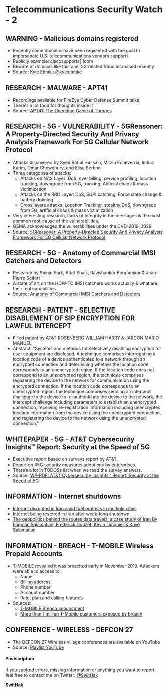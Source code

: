 # Telecommunications Security Watch - 2

## WARNING - Malicious domains registered
- Recently some domains have been registered with the goal to impersonate U.S. telecommunications vendors supports
- Publicly example: ciscosupports[.]com
- Beware of domains like this one, 5G related fraud increased recently
- Source: [Kyle Ehmke @kyleehmke](https://twitter.com/kyleehmke/status/1195317494719930370?s=20)

## RESEARCH - MALWARE - APT41
- Recordings available for FireEye Cyber Defense Summit talks
- There's a lot food for thoughts inside it
- Source: [APT41: The Unending Game of Thrones](https://summit.fireeye.com/learn/tracks.html#technical-apt41)

## RESEARCH - 5G - VULNERABILITY - 5GReasoner: A Property-Directed Security And Privacy Analysis Framework For 5G Cellular Network Protocol
- Attacks discovered by Syed Rafiul Hussain, Mitziu Echeverria, Imtiaz Karim, Omar Chowdhury, and Elisa Bertino
- Three categories of attacks:
  * Attacks on NAS Layer: DoS, over billing, service profiling, location tracking, downgrade from 5G, tracking, Atificial chaos & mass victimization
  * Attacks on the RRC Layer: DoS, SUPI catching, Force state change & battery draining
  * Cross layers attacks: Location Tracking, stealthy DoS, downgrade from 5G, artificial chaos & mass victimization
- Very interesting research, lacks of integrity in the messages is the most common root-cause of the vulnerabilities.
- GSMA acknowledged the vulnerabilities under the CVD-2019-0029
- Source: [5GReasoner: A Property-Directed Security And Privacy Analysis Framework For 5G Cellular Network Protocol](https://relentless-warrior.github.io/wp-content/uploads/2019/10/5GReasoner.pdf)

## RESEARCH - 5G - Anatomy of Commercial IMSI Catchers and Detectors
- Research by Shinjo Park, Altaf Shaik, Ravishankar Borgaonkar & Jean-Pierre Seifert
- A state of art on the HOW-TO IMSI catchers works actually & what are their real capabilities.
- Source: [Anatomy of Commercial IMSI Catchers and Detectors](https://dl.acm.org/citation.cfm?id=3358649)

## RESEARCH - PATENT - SELECTIVE DISABLEMENT OF SIP ENCRYPTION FOR LAWFUL INTERCEPT
- Filled patent by AT&T ROSENBERG WILLIAM HARRY & JARDON MARIO MANUEL
- Abstract: "Systems and methods for selectively disabling encryption for user equipment are disclosed. A technique comprises interrogating a location code of a device authenticated to a network through an encrypted connection and determining whether the location code corresponds to an unencrypted region. If the location code does not correspond to an unencrypted region, the technique comprises registering the device to the network for communication using the encrypted connection. If the location code corresponds to an unencrypted region, the technique comprises sending an intercept challenge to the device to re-authenticate the device to the network, the intercept challenge including parameters to establish an unencrypted connection, receiving re-registration information including unencrypted location information from the device using the unencrypted connection, and registering the device to the network using the unencrypted connection."

## WHITEPAPER - 5G - AT&T Cybersecurity Insights™ Report: Security at the Speed of 5G
- Executive report based on surveys report by AT&T.
- Report on #5G security measures adoptions by enterprises.
- There’s a lot in TODOSs list when we read the survey answers.
- Source: [WP-PDF: AT&T Cybersecurity Insights™ Report: Security at the Speed of 5G](https://www.alienvault.com/resource-center/analyst-reports/cybersecurity-insights-report-ninth-edition)

## INFORMATION - Internet shutdowns
- [Internet disrupted in Iran amid fuel protests in multiple cities](https://netblocks.org/reports/internet-disrupted-in-iran-amid-fuel-protests-in-multiple-cities-pA25L18b)
- [Internet being restored in Iran after week-long shutdown](https://netblocks.org/reports/internet-restored-in-iran-after-protest-shutdown-dAmqddA9)
- [The geopolitics behind the routes data travels: a case study of Iran By Loqman Salamatian, Frederick Douzet, Kevin Limonier & Kavé Salamatian](https://arxiv.org/ftp/arxiv/papers/1911/1911.07723.pdf)

## INFORMATION - BREACH - T-MOBILE Wireless Prepaid Accounts
- T-MOBILE revealed it was breached early in November 2019. Attackers were able to access to :
  * Name
  * Billing address
  * Phone number
  * Account number
  * Rate, plan and calling features
- Sources:
  * [T-MOBILE Breach anouncment](https://www.t-mobile.com/customers/6305378822)
  * [More than 1 million T-Mobile customers exposed by breach](https://techcrunch.com/2019/11/22/more-than-1-million-t-mobile-customers-exposed-by-breach/)

## CONFERENCE - WIRELESS - DEFCON 27
- The DEFCON 27 Wireless village conferences are available on YouTube
- Source: [Playlist YouTube](https://youtu.be/3eSo5v35rpw)

#### Postscriptum
If you spotted errors, missing information or anything you want to report, feel free to contact me on Twitter: [@SwitHak](https://twitter.com/swithak/)

**SwitHak**
